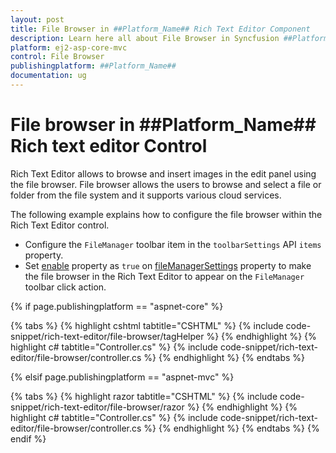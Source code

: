 ```yaml
---
layout: post
title: File Browser in ##Platform_Name## Rich Text Editor Component
description: Learn here all about File Browser in Syncfusion ##Platform_Name## Rich Text Editor component of Syncfusion Essential JS 2 and more.
platform: ej2-asp-core-mvc
control: File Browser
publishingplatform: ##Platform_Name##
documentation: ug
---
```


# File browser in ##Platform_Name## Rich text editor Control

Rich Text Editor allows to browse and insert images in the edit panel using the file browser. File browser allows the users to browse and select a file or folder from the file system and it supports various cloud services.

The following example explains how to configure the file browser within the Rich Text Editor control.

* Configure the `FileManager` toolbar item in the `toolbarSettings` API `items` property.
* Set [enable](https://help.syncfusion.com/cr/aspnetcore-js2/Syncfusion.EJ2.RichTextEditor.RichTextEditorFileManagerSettings.html#Syncfusion_EJ2_RichTextEditor_RichTextEditorFileManagerSettings_Enable) property as `true` on [fileManagerSettings](https://help.syncfusion.com/cr/aspnetcore-js2/Syncfusion.EJ2.RichTextEditor.RichTextEditorFileManagerSettings.html) property to make the file browser in the Rich Text Editor to appear on the `FileManager` toolbar click action.

{% if page.publishingplatform == "aspnet-core" %}

{% tabs %}
{% highlight cshtml tabtitle="CSHTML" %}
{% include code-snippet/rich-text-editor/file-browser/tagHelper %}
{% endhighlight %}
{% highlight c# tabtitle="Controller.cs" %}
{% include code-snippet/rich-text-editor/file-browser/controller.cs %}
{% endhighlight %}
{% endtabs %}

{% elsif page.publishingplatform == "aspnet-mvc" %}

{% tabs %}
{% highlight razor tabtitle="CSHTML" %}
{% include code-snippet/rich-text-editor/file-browser/razor %}
{% endhighlight %}
{% highlight c# tabtitle="Controller.cs" %}
{% include code-snippet/rich-text-editor/file-browser/controller.cs %}
{% endhighlight %}
{% endtabs %}
{% endif %}

